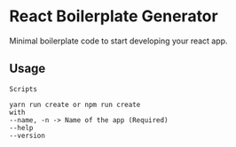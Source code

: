 # React Boilerplate Generator

Minimal boilerplate code to start developing your react app.

## Usage

`Scripts`

```
yarn run create or npm run create
with
--name, -n -> Name of the app (Required)
--help
--version
```

